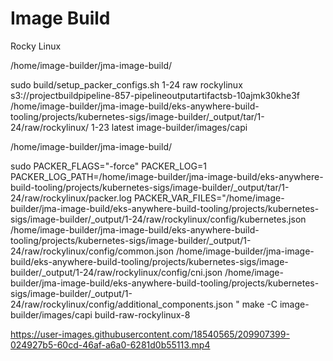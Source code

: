 # Image Build


Rocky Linux 


/home/image-builder/jma-image-build/

sudo build/setup_packer_configs.sh 1-24 raw rockylinux s3://projectbuildpipeline-857-pipelineoutputartifactsb-10ajmk30khe3f /home/image-builder/jma-image-build/eks-anywhere-build-tooling/projects/kubernetes-sigs/image-builder/_output/tar/1-24/raw/rockylinux/ 1-23 latest image-builder/images/capi


/home/image-builder/jma-image-build/

sudo PACKER_FLAGS="-force" PACKER_LOG=1 PACKER_LOG_PATH=/home/image-builder/jma-image-build/eks-anywhere-build-tooling/projects/kubernetes-sigs/image-builder/_output/tar/1-24/raw/rockylinux/packer.log PACKER_VAR_FILES="/home/image-builder/jma-image-build/eks-anywhere-build-tooling/projects/kubernetes-sigs/image-builder/_output/1-24/raw/rockylinux/config/kubernetes.json /home/image-builder/jma-image-build/eks-anywhere-build-tooling/projects/kubernetes-sigs/image-builder/_output/1-24/raw/rockylinux/config/common.json /home/image-builder/jma-image-build/eks-anywhere-build-tooling/projects/kubernetes-sigs/image-builder/_output/1-24/raw/rockylinux/config/cni.json /home/image-builder/jma-image-build/eks-anywhere-build-tooling/projects/kubernetes-sigs/image-builder/_output/1-24/raw/rockylinux/config/additional_components.json " make -C image-builder/images/capi build-raw-rockylinux-8






https://user-images.githubusercontent.com/18540565/209907399-024927b5-60cd-46af-a6a0-6281d0b55113.mp4


